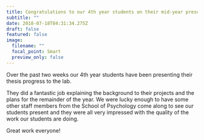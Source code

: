 ```yaml
---
title: Congratulations to our 4th year students on their mid-year presentations
subtitle: ""
date: 2018-07-18T04:31:34.275Z
draft: false
featured: false
image:
  filename: ""
  focal_point: Smart
  preview_only: false
---
```

Over the past two weeks our 4th year students have been presenting their thesis progress to the lab.

They did a fantastic job explaining the background to their projects and the plans for the remainder of the year. We were lucky enough to have some other staff members from the School of Psychology come along to see our students present and they were all very impressed with the quality of the work our students are doing.

Great work everyone!